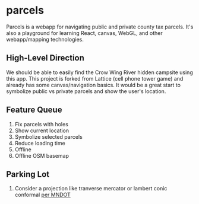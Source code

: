 # parcels

Parcels is a webapp for navigating public and private county tax parcels. It's also a playground for learning React, canvas, WebGL, and other webapp/mapping technologies.

## High-Level Direction

We should be able to easily find the Crow Wing River hidden campsite using this app. This project is forked from Lattice (cell phone tower game) and already has some canvas/navigation basics. It would be a great start to symbolize public vs private parcels and show the user's location.

## Feature Queue

1. Fix parcels with holes
1. Show current location
1. Symbolize selected parcels
1. Reduce loading time
1. Offline
1. Offline OSM basemap

## Parking Lot

1. Consider a projection like tranverse mercator or lambert conic conformal [per MNDOT](https://www.dot.state.mn.us/surveying/pdf/mncoordsys.pdf)

